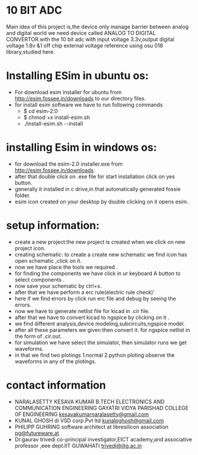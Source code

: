 # 10 BIT ADC
Main idea of this project is,the device only manage barrier between analog and digital world we need device called ANALOG TO DIGITAL CONVERTOR.with the 10 bit adc with input voltage 3.3v,output digital voltage 1.8v  &1 off chip external voltage reference using osu 018 library,studied here.
# Installing ESim  in ubuntu os: 
*  For download esim installer for ubuntu from http://esim.fossee.in/downloads to our directory files.
* for install esim software we have to run following commands
  * $ cd esim-2.0
  * $ chmod +x install-esim.sh
  * ./install-esim.sh --install
# installing Esim in windows os:
*  for download the esim-2.0 installer.exe from  http://esim.fossee.in/downloads.
* after that double click on .exe file  for start installation  click on yes button.
*  generally it installed in c drive,in that automatically generated fossie folder.
* esim icon created on your desktop by double clicking on it opens esim.
# setup information:
* create a new project:the new project is created when we click on new project icon.
* creating schematic: to create a create new schematic we find icon has open schematic ,click on it.
* now we have place the tools we required .
* for finding the components we have click in ur keyboard A button to select components .
* now save your schematic by ctrl+s.
* after that we have perform a erc rule(electric rule check)'
* here if we find errors by click run erc file and debug by seeing the errors.
* now we have to generate netlist file for kicad in .cir file.
* after that we have to convert kicad to ngspice by clicking on it .
* we find different analysis,device modeling,subcircuits,ngspice model.
* after all these parameters we given then convert it.
for ngspice netlist in the form of .cir.out.
* for simulation we have select the simulator, 
then simulator runs we get waveforms.
* in that we find two plotings 1.normal 2.python ploting observe the waveforms in any of the plotings.

# contact information
 * NARALASETTY KESAVA KUMAR B.TECH ELECTRONICS AND COMMUNICATION ENGINEERING GAYATRI VIDYA PARISHAD COLLEGE 0F ENGINEERING kesavakumarnaralasetty@gmail.com
* KUNAL GHOSH  di VSD corp.Pvt ltd kunalpghosh@gmail.com
* PHILIPP GUHRING software architect at libresilicon association pg@futureware.at
* Dr.gaurav trivedi co-principal investigator,EICT academy,and associative professor ,eee dept.IIT GUWAHATI trivedi@iitg.ac.in 
 

